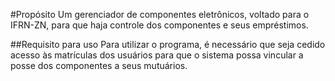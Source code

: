 #Propósito
Um gerenciador de componentes eletrônicos, voltado para o IFRN-ZN, para que haja controle dos componentes e seus empréstimos.

##Requisito para uso
Para utilizar o programa, é necessário que seja cedido acesso às matrículas dos usuários para que o sistema possa vincular a posse dos componentes a seus mutuários.
